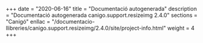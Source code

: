 +++
date        = "2020-06-16"
title       = "Documentació autogenerada"
description = "Documentació autogenerada canigo.support.resizeimg 2.4.0"
sections    = "Canigó"
enllac		= "/documentacio-llibreries/canigo.support.resizeimg/2.4.0/site/project-info.html"
weight      = 4
+++
